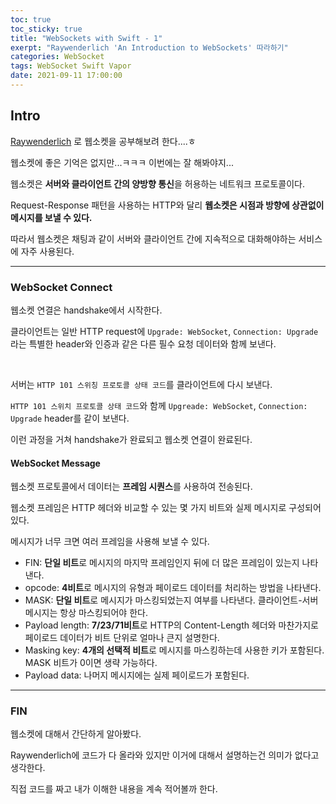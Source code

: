 ```yaml
---
toc: true
toc_sticky: true
title: "WebSockets with Swift - 1"
exerpt: "Raywenderlich 'An Introduction to WebSockets' 따라하기"
categories: WebSocket
tags: WebSocket Swift Vapor
date: 2021-09-11 17:00:00
---
```


## Intro

[Raywenderlich](https://www.raywenderlich.com/13209594-an-introduction-to-websockets#toc-anchor-013) 로 웹소켓을 공부해보려 한다....ㅎ

웹소켓에 좋은 기억은 없지만...ㅋㅋㅋ 이번에는 잘 해봐야지...  

  

웹소켓은 **서버와 클라이언트 간의 양방향 통신**을 허용하는 네트워크 프로토콜이다.

Request-Response 패턴을 사용하는 HTTP와 달리 **웹소켓은 시점과 방향에 상관없이 메시지를 보낼 수 있다.**

따라서 웹소켓은 채팅과 같이 서버와 클라이언트 간에 지속적으로 대화해야하는 서비스에 자주 사용된다.

---

### WebSocket Connect

웹소켓 연결은 handshake에서 시작한다.

클라이언트는 일반 HTTP request에 `Upgrade: WebSocket`, `Connection: Upgrade` 라는 특별한 header와 인증과 같은 다른 필수 요청 데이터와 함께 보낸다.

<br>

서버는 `HTTP 101 스위칭 프로토콜 상태 코드`를 클라이언트에 다시 보낸다.

`HTTP 101 스위치 프로토콜 상태 코드`와 함께 `Upgreade: WebSocket`, `Connection: Upgrade` header를 같이 보낸다.<br>



이런 과정을 거쳐 handshake가 완료되고 웹소켓 연결이 완료된다.<br>



#### WebSocket Message

웹소켓 프로토콜에서 데이터는 **프레임 시퀀스**를 사용하여 전송된다.

웹소켓 프레임은 HTTP 헤더와 비교할 수 있는 몇 가지 비트와 실제 메시지로 구성되어 있다.

메시지가 너무 크면 여러 프레임을 사용해 보낼 수 있다.<br>



- FIN: **단일 비트**로 메시지의 마지막 프레임인지 뒤에 더 많은 프레임이 있는지 나타낸다.
- opcode: **4비트**로 메시지의 유형과 페이로드 데이터를 처리하는 방법을 나타낸다.
- MASK: **단일 비트**로 메시지가 마스킹되었는지 여부를 나타낸다. 클라이언트-서버 메시지는 항상 마스킹되어야 한다.
- Payload length: **7/23/71비트**로 HTTP의 Content-Length 헤더와 마찬가지로 페이로드 데이터가 비트 단위로 얼마나 큰지 설명한다.
- Masking key: **4개의 선택적 비트**로 메시지를 마스킹하는데 사용한 키가 포함된다. MASK 비트가 0이면 생략 가능하다.
- Payload data: 나머지 메시지에는 실제 페이로드가 포함된다. 

---

### FIN

웹소켓에 대해서 간단하게 알아봤다.

Raywenderlich에 코드가 다 올라와 있지만 이거에 대해서 설명하는건 의미가 없다고 생각한다.

직접 코드를 짜고 내가 이해한 내용을 계속 적어볼까 한다.